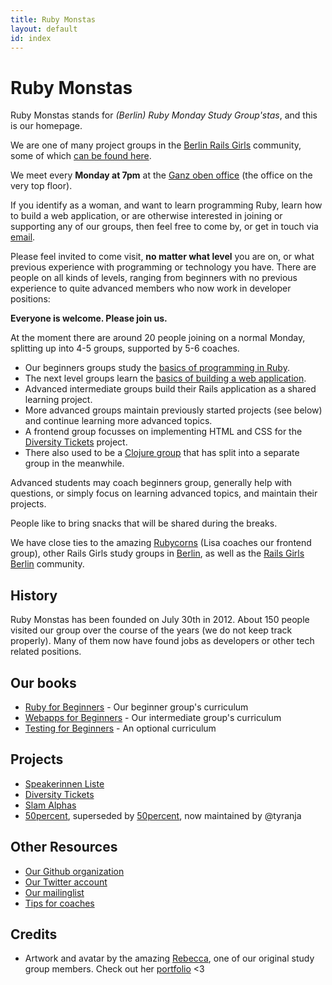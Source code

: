 ```yaml
---
title: Ruby Monstas
layout: default
id: index
---
```


# Ruby Monstas

Ruby Monstas stands for *(Berlin) Ruby Monday Study Group'stas*, and this is
our homepage.

We are one of many project groups in the [Berlin Rails Girls](http://railsgirlsberlin.de)
community, some of which [can be found here](http://railsgirlsapp.shellyapp.com).

We meet every **Monday at 7pm** at the [Ganz oben office](/location.html) (the
office on the very top floor).

If you identify as a woman, and want to learn programming Ruby, learn how to
build a web application, or are otherwise interested in joining or supporting
any of our groups, then feel free to come by, or get in touch via
[email](mailto:ruby.monsters@gmail.com).

Please feel invited to come visit, **no matter what level** you are on, or what
previous experience with programming or technology you have. There are people
on all kinds of levels, ranging from beginners with no previous experience to
quite advanced members who now work in developer positions:

**Everyone is welcome. Please join us.**

At the moment there are around 20 people joining on a normal Monday, splitting
up into 4-5 groups, supported by 5-6 coaches.

* Our beginners groups study the [basics of programming in Ruby](http://ruby-for-beginners.rubymonstas.org).
* The next level groups learn the [basics of building a web application](http://webapps-for-beginners.rubymonstas.org).
* Advanced intermediate groups build their Rails application as a shared learning project.
* More advanced groups maintain previously started projects (see below) and continue learning more advanced topics.
* A frontend group focusses on implementing HTML and CSS for the [Diversity Tickets](https://diversitytickets.org/) project.
* There also used to be a [Clojure group](http://cljart.github.io/) that has split into a separate group in the meanwhile.

Advanced students may coach beginners group, generally help with questions, or
simply focus on learning advanced topics, and maintain their projects.

People like to bring snacks that will be shared during the breaks.

We have close ties to the amazing [Rubycorns](http://rubycorns.club) (Lisa
coaches our frontend group), other Rails Girls study groups in
[Berlin](https://rorganize.it/groups?utf8=%E2%9C%93&city=Berlin), as well
as the [Rails Girls Berlin](http://railsgirlsberlin.de/) community.

## History

Ruby Monstas has been founded on July 30th in 2012. About 150 people visited
our group over the course of the years (we do not keep track properly). Many
of them now have found jobs as developers or other tech related positions.

## Our books

* [Ruby for Beginners](http://ruby-for-beginners.rubymonstas.org) - Our beginner group's curriculum
* [Webapps for Beginners](http://webapps-for-beginners.rubymonstas.org) - Our intermediate group's curriculum
* [Testing for Beginners](http://testing-for-beginners.rubymonstas.org) - An optional curriculum

## Projects

* [Speakerinnen Liste](https://www.speakerinnen.org)
* [Diversity Tickets](https://diversitytickets.org/)
* [Slam Alphas](https://github.com/rubymonsters/slam-alphas)
* [50percent](https://github.com/rubymonsters/fiftyprocent), superseded by [50percent](https://50prozent.speakerinnen.org/), now maintained by @tyranja

## Other Resources

* [Our Github organization](https://github.com/rubymonsters)
* [Our Twitter account](https://twitter.com/rubymonstas)
* [Our mailinglist](https://groups.google.com/forum/#!forum/rubymonstaaa)
* [Tips for coaches](http://coaching.rubymonstas.org)

## Credits

* Artwork and avatar by the amazing [Rebecca](https://github.com/bioshrimp),
  one of our original study group members. Check out her
  [portfolio](http://www.ejaculesc.com/portfolio) <3
